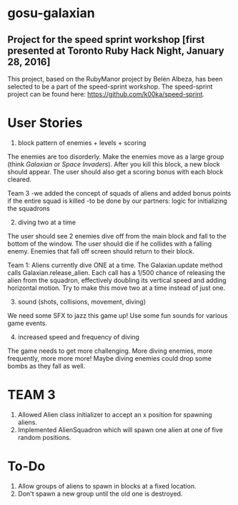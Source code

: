 # gosu-galaxian
## Project for the speed sprint workshop [first presented at Toronto Ruby Hack Night, January 28, 2016]

This project, based on the RubyManor project by Belén Albeza, has been selected to be a part of the speed-sprint workshop.
The speed-sprint project can be found here: https://github.com/k00ka/speed-sprint.

# User Stories
1. block pattern of enemies + levels + scoring

  The enemies are too disorderly. Make the enemies move as a large group (think *Galaxian* or *Space Invaders*). After you kill this block, a new block should appear. The user should also get a scoring bonus with each block cleared.

Team 3
-we added the concept of squads of aliens and added bonus points if the entire squad is killed
-to be done by our partners: logic for initializing the squadrons

2. diving two at a time

  The user should see 2 enemies dive off from the main block and fall to the bottom of the window. The user should die if he collides with a falling enemy. Enemies that fall off screen should return to their block.

  Team 1: Aliens currently dive ONE at a time. The Galaxian.update method calls Galaxian.release_alien. Each call has a 1/500 chance of releasing the alien from the squadron, effectively doubling its vertical speed and adding horizontal motion. Try to make this move two at a time instead of just one. 

3. sound (shots, collisions, movement, diving)

  We need some SFX to jazz this game up! Use some fun sounds for various game events.

4. increased speed and frequency of diving

  The game needs to get more challenging. More diving enemies, more frequently, more more more! Maybe diving enemies could drop some bombs as they fall as well.

# TEAM 3
1. Allowed Alien class initializer to accept an x position for spawning aliens.
2. Implemented AlienSquadron which will spawn one alien at one of five random positions.

# To-Do
1. Allow groups of aliens to spawn in blocks at a fixed location.
2. Don't spawn a new group until the old one is destroyed.
